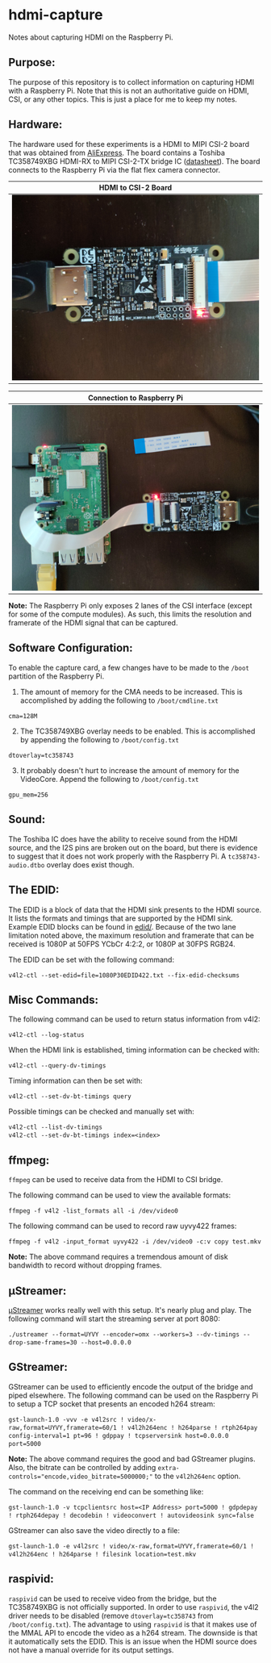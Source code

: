 # hdmi-capture
Notes about capturing HDMI on the Raspberry Pi.

## Purpose:
The purpose of this repository is to collect information on capturing HDMI with a Raspberry Pi. Note that this is not an authoritative guide on HDMI, CSI, or any other topics. This is just a place for me to keep my notes.

## Hardware:
The hardware used for these experiments is a HDMI to MIPI CSI-2 board that was obtained from [AliExpress](https://www.aliexpress.com/item/4000152180240.html). The board contains a Toshiba TC358749XBG HDMI-RX to MIPI CSI-2-TX bridge IC ([datasheet](media/(U18)TC358749XBG_V074.pdf)). The board connects to the Raspberry Pi via the flat flex camera connector.

HDMI to CSI-2 Board |
------------ |
<img src="media/IMG_20200620_142118.jpg" width="500px"> |

Connection to Raspberry Pi |
------------ |
<img src="media/IMG_20200620_142054.jpg" width="500px"> |

**Note:** The Raspberry Pi only exposes 2 lanes of the CSI interface (except for some of the compute modules). As such, this limits the resolution and framerate of the HDMI signal that can be captured.

## Software Configuration:
To enable the capture card, a few changes have to be made to the `/boot` partition of the Raspberry Pi.

1. The amount of memory for the CMA needs to be increased. This is accomplished by adding the following to `/boot/cmdline.txt`
```
cma=128M
```
2. The TC358749XBG overlay needs to be enabled. This is accomplished by appending the following to `/boot/config.txt`
```
dtoverlay=tc358743
```
3. It probably doesn't hurt to increase the amount of memory for the VideoCore. Append the following to `/boot/config.txt`
```
gpu_mem=256
```

## Sound:
The Toshiba IC does have the ability to receive sound from the HDMI source, and the I2S pins are broken out on the board, but there is evidence to suggest that it does not work properly with the Raspberry Pi. A `tc358743-audio.dtbo` overlay does exist though.

## The EDID:
The EDID is a block of data that the HDMI sink presents to the HDMI source. It lists the formats and timings that are supported by the HDMI sink. Example EDID blocks can be found in [edid/](edid/). Because of the two lane limitation noted above, the maximum resolution and framerate that can be received is 1080P at 50FPS YCbCr 4:2:2, or 1080P at 30FPS RGB24.

The EDID can be set with the following command:
```
v4l2-ctl --set-edid=file=1080P30EDID422.txt --fix-edid-checksums
```

## Misc Commands:
The following command can be used to return status information from v4l2:
```
v4l2-ctl --log-status
```

When the HDMI link is established, timing information can be checked with:
```
v4l2-ctl --query-dv-timings
```

Timing information can then be set with:
```
v4l2-ctl --set-dv-bt-timings query
```

Possible timings can be checked and manually set with:
```
v4l2-ctl --list-dv-timings
v4l2-ctl --set-dv-bt-timings index=<index>
```

## ffmpeg:
`ffmpeg` can be used to receive data from the HDMI to CSI bridge.

The following command can be used to view the available formats:
```
ffmpeg -f v4l2 -list_formats all -i /dev/video0
```

The following command can be used to record raw uyvy422 frames:
```
ffmpeg -f v4l2 -input_format uyvy422 -i /dev/video0 -c:v copy test.mkv
```
**Note:** The above command requires a tremendous amount of disk bandwidth to record without dropping frames.

## µStreamer:
[µStreamer](https://github.com/pikvm/ustreamer) works really well with this setup. It's nearly plug and play. The following command will start the streaming server at port 8080:
```
./ustreamer --format=UYVY --encoder=omx --workers=3 --dv-timings --drop-same-frames=30 --host=0.0.0.0
```

## GStreamer:
GStreamer can be used to efficiently encode the output of the bridge and piped elsewhere. The following command can be used on the Raspberry Pi to setup a TCP socket that presents an encoded h264 stream:
```
gst-launch-1.0 -vvv -e v4l2src ! video/x-raw,format=UYVY,framerate=60/1 ! v4l2h264enc ! h264parse ! rtph264pay config-interval=1 pt=96 ! gdppay ! tcpserversink host=0.0.0.0 port=5000
```
**Note:** The above command requires the good and bad GStreamer plugins. Also, the bitrate can be controlled by adding `extra-controls="encode,video_bitrate=5000000;"` to the `v4l2h264enc` option.

The command on the receiving end can be something like:
```
gst-launch-1.0 -v tcpclientsrc host=<IP Address> port=5000 ! gdpdepay ! rtph264depay ! decodebin ! videoconvert ! autovideosink sync=false
```

GStreamer can also save the video directly to a file:
```
gst-launch-1.0 -e v4l2src ! video/x-raw,format=UYVY,framerate=60/1 ! v4l2h264enc ! h264parse ! filesink location=test.mkv
```

## raspivid:
`raspivid` can be used to receive video from the bridge, but the TC358749XBG is not officially supported. In order to use `raspivid`, the v4l2 driver needs to be disabled (remove `dtoverlay=tc358743` from `/boot/config.txt`). The advantage to using `raspivid` is that it makes use of the MMAL API to encode the video as a h264 stream. The downside is that it automatically sets the EDID. This is an issue when the HDMI source does not have a manual override for its output settings.
